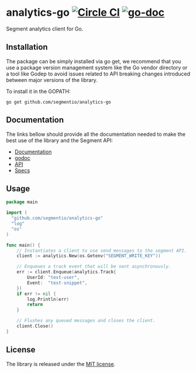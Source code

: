 # analytics-go [![Circle CI](https://circleci.com/gh/segmentio/analytics-go/tree/v3.0.svg?style=shield)](https://circleci.com/gh/segmentio/analytics-go/tree/v3.0) [![go-doc](https://godoc.org/github.com/segmentio/analytics-go?status.svg)](https://godoc.org/github.com/segmentio/analytics-go)

Segment analytics client for Go.

## Installation

The package can be simply installed via go get, we recommend that you use a
package version management system like the Go vendor directory or a tool like
Godep to avoid issues related to API breaking changes introduced between major
versions of the library.

To install it in the GOPATH:
```
go get github.com/segmentio/analytics-go
```

## Documentation

The links bellow should provide all the documentation needed to make the best
use of the library and the Segment API:

- [Documentation](https://segment.com/docs/libraries/go/)
- [godoc](https://godoc.org/gopkg.in/segmentio/analytics-go.v3)
- [API](https://segment.com/docs/libraries/http/)
- [Specs](https://segment.com/docs/spec/)

## Usage

```go
package main

import (
  "github.com/segmentio/analytics-go"
  "log"
  "os"
)

func main() {
	// Instantiates a client to use send messages to the segment API.
	client := analytics.New(os.Getenv("SEGMENT_WRITE_KEY"))

	// Enqueues a track event that will be sent asynchronously.
	err := client.Enqueue(analytics.Track{
		UserId: "test-user",
		Event:  "test-snippet",
	})
	if err != nil {
		log.Println(err)
		return
	}

	// Flushes any queued messages and closes the client.
	client.Close()
}
```

## License

The library is released under the [MIT license](License.md).
